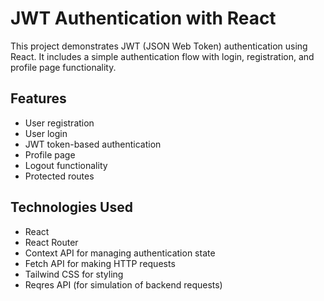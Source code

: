 # JWT Authentication with React

This project demonstrates JWT (JSON Web Token) authentication using React. It includes a simple authentication flow with login, registration, and profile page functionality.

## Features

- User registration
- User login
- JWT token-based authentication
- Profile page
- Logout functionality
- Protected routes

## Technologies Used

- React
- React Router
- Context API for managing authentication state
- Fetch API for making HTTP requests
- Tailwind CSS for styling
- Reqres API (for simulation of backend requests)
